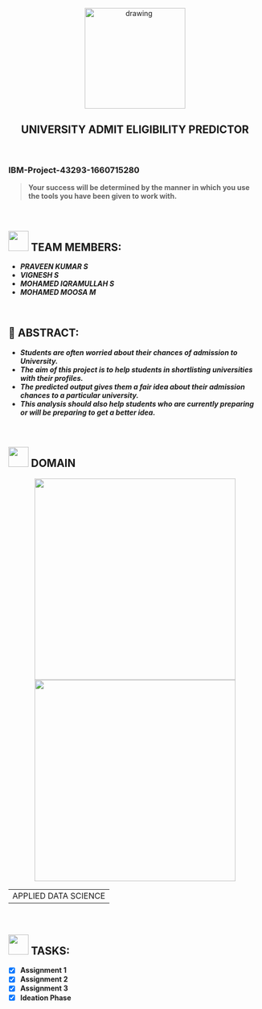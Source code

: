 <br>
<div align="center">
<img src="https://img.icons8.com/nolan/512/ibm.png"  align="center" alt="drawing" width="200" />
  <h2 align="center"> <b>UNIVERSITY ADMIT ELIGIBILITY PREDICTOR <b><br></h2>

  </div>
 <br> 
 <h3>IBM-Project-43293-1660715280</h3>  
    
    
> Your success will be determined by the manner in which you use the tools you have been given to work with.  
<br>
  

<h2><img src="https://raw.githubusercontent.com/Tarikul-Islam-Anik/Animated-Fluent-Emojis/master/Emojis/People%20with%20professions/Man%20Technologist%20Light%20Skin%20Tone.png" width="40px"> TEAM MEMBERS: </h2> 
<ul><i>
  <li> PRAVEEN KUMAR S </li>
  <li> VIGNESH S </li>
  <li> MOHAMED IQRAMULLAH S </li>
  <li> MOHAMED MOOSA M </li>
  </i>
  </ul>
<br>
<h2>📃 ABSTRACT:</h2><i>
<ul>
<li>Students are often worried about their chances of admission to University. </li>
<li>The aim of this project is to help students in shortlisting universities with their profiles. </li>
<li>The predicted output gives them a fair idea about their admission chances to a particular university. </li>
<li>This analysis should also help students who are currently preparing or will be preparing to get a better idea. </li>
  </i>
  </ul>
<br>
  
  <h2><img src="https://raw.githubusercontent.com/Tarikul-Islam-Anik/Animated-Fluent-Emojis/master/Emojis/Travel%20and%20places/Rocket.png" width="40px"> DOMAIN</h2>

<p float="middle" align="center">
    <img src="https://reygif.com/gif/render-machine-learning-l2JBygxaUuh8aJ6YHn?fullscreen" width=400>
    <img src="https://miro.medium.com/max/1400/0*7-8r0x-nRpuJm7bw.gif" width=400>
</p>
<div align="center">
<table> 
  <tr>
    <td>APPLIED DATA SCIENCE</td>
  </tr>
 </table>

  </div>
 <br>
  
  <!-- tasks -->
  <h2> <img src="https://raw.githubusercontent.com/Tarikul-Islam-Anik/Animated-Fluent-Emojis/master/Emojis/Hand%20gestures/Mechanical%20Arm.png" width="40px"> TASKS: </h2>
  

- [x] Assignment 1 <br>
- [x] Assignment 2  <br>
- [x] Assignment 3  <br>
- [x] Ideation Phase  <br> 
